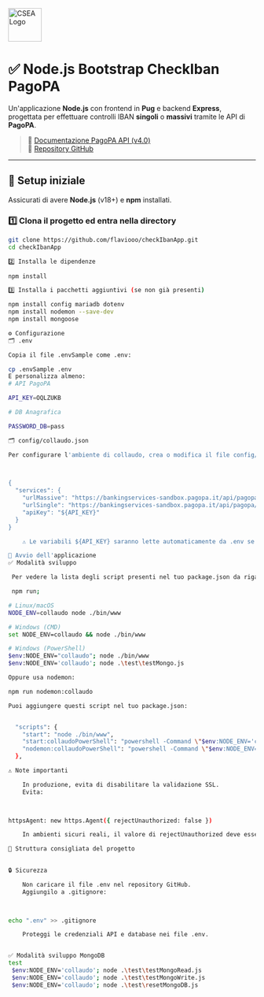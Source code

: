 <img src="https://www.csea.it/wp-content/uploads/logo/csea-logo.svg" alt="CSEA Logo" height="68"/>

# ✅ Node.js Bootstrap CheckIban PagoPA

Un'applicazione **Node.js** con frontend in **Pug** e backend **Express**, progettata per effettuare controlli IBAN **singoli** o **massivi** tramite le API di **PagoPA**.

> 🔗 [Documentazione PagoPA API (v4.0)](https://bankingservices.pagopa.it/docs/platform/apis/pagopa-banking-v4.0)  
> 💾 [Repository GitHub](https://github.com/flaviooo/checkIbanApp)

---

## 🚀 Setup iniziale

Assicurati di avere **Node.js** (v18+) e **npm** installati.

### 1️⃣ Clona il progetto ed entra nella directory

```bash
git clone https://github.com/flaviooo/checkIbanApp.git
cd checkIbanApp

2️⃣ Installa le dipendenze
 
npm install

3️⃣ Installa i pacchetti aggiuntivi (se non già presenti)

npm install config mariadb dotenv
npm install nodemon --save-dev
npm install mongoose

⚙️ Configurazione
🗂 .env

Copia il file .envSample come .env:

cp .envSample .env
E personalizza almeno:
# API PagoPA

API_KEY=OQLZUKB

# DB Anagrafica

PASSWORD_DB=pass

🗂 config/collaudo.json

Per configurare l'ambiente di collaudo, crea o modifica il file config/collaudo.json così:

 

{
  "services": {
    "urlMassive": "https://bankingservices-sandbox.pagopa.it/api/pagopa/banking/v4.0/utils/validate-account-holder/bulk",
    "urlSingle": "https://bankingservices-sandbox.pagopa.it/api/pagopa/banking/v4.0/utils/validate-account-holder",
    "apiKey": "${API_KEY}"
  }
}

    ⚠️ Le variabili ${API_KEY} saranno lette automaticamente da .env se usi dotenv.

🧪 Avvio dell'applicazione
✅ Modalità sviluppo

 Per vedere la lista degli script presenti nel tuo package.json da riga di comando, usa:

 npm run;

# Linux/macOS
NODE_ENV=collaudo node ./bin/www

# Windows (CMD)
set NODE_ENV=collaudo && node ./bin/www

# Windows (PowerShell)
$env:NODE_ENV="collaudo"; node ./bin/www
$env:NODE_ENV='collaudo'; node .\test\testMongo.js     

Oppure usa nodemon:

npm run nodemon:collaudo

Puoi aggiungere questi script nel tuo package.json:


  "scripts": {
    "start": "node ./bin/www",
    "start:collaudoPowerShell": "powershell -Command \"$env:NODE_ENV='collaudo'; node ./bin/www\"",
    "nodemon:collaudoPowerShell": "powershell -Command \"$env:NODE_ENV='collaudo'; nodemon ./bin/www\""
  },

⚠️ Note importanti

    In produzione, evita di disabilitare la validazione SSL.
    Evita:

 

httpsAgent: new https.Agent({ rejectUnauthorized: false })

    In ambienti sicuri reali, il valore di rejectUnauthorized deve essere true oppure omesso completamente.

📂 Struttura consigliata del progetto

 
🔒 Sicurezza

    Non caricare il file .env nel repository GitHub.
    Aggiungilo a .gitignore:

 

echo ".env" >> .gitignore

    Proteggi le credenziali API e database nei file .env.


✅ Modalità sviluppo MongoDB
test 
 $env:NODE_ENV='collaudo'; node .\test\testMongoRead.js
 $env:NODE_ENV='collaudo'; node .\test\testMongoWrite.js
 $env:NODE_ENV='collaudo'; node .\test\resetMongoDB.js  
 

